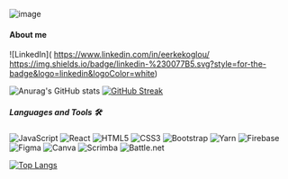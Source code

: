 ![image](https://github.com/elic4vet/elic4vet/assets/86532060/b1c6bdd1-d553-46d4-abbc-bb9b126bbf8f)

#### About me 

![LinkedIn]( https://www.linkedin.com/in/eerkekoglou/ https://img.shields.io/badge/linkedin-%230077B5.svg?style=for-the-badge&logo=linkedin&logoColor=white)

  
![Anurag's GitHub stats](https://github-readme-stats.vercel.app/api?username=elic4vet&show_icons=true&theme=radical)
[![GitHub Streak](http://github-readme-streak-stats.herokuapp.com?user=elic4vet&theme=radical)](https://git.io/streak-stats)

##### Languages and Tools 🛠️

![JavaScript](https://img.shields.io/badge/javascript-%23323330.svg?style=for-the-badge&logo=javascript&logoColor=%23F7DF1E)
![React](https://img.shields.io/badge/react-%2320232a.svg?style=for-the-badge&logo=react&logoColor=%2361DAFB)
![HTML5](https://img.shields.io/badge/html5-%23E34F26.svg?style=for-the-badge&logo=html5&logoColor=white)
![CSS3](https://img.shields.io/badge/css3-%231572B6.svg?style=for-the-badge&logo=css3&logoColor=white)
![Bootstrap](https://img.shields.io/badge/bootstrap-%238511FA.svg?style=for-the-badge&logo=bootstrap&logoColor=white)
![Yarn](https://img.shields.io/badge/yarn-%232C8EBB.svg?style=for-the-badge&logo=yarn&logoColor=white)
![Firebase](https://img.shields.io/badge/Firebase-039BE5?style=for-the-badge&logo=Firebase&logoColor=white)
![Figma](https://img.shields.io/badge/figma-%23F24E1E.svg?style=for-the-badge&logo=figma&logoColor=white)
![Canva](https://img.shields.io/badge/Canva-%2300C4CC.svg?style=for-the-badge&logo=Canva&logoColor=white)
![Scrimba](https://img.shields.io/badge/scrimba-2B283A?style=for-the-badge&logo=scrimba&logoColor=white)
![Battle.net](https://img.shields.io/badge/battle.net-%2300AEFF.svg?style=for-the-badge&logo=battle.net&logoColor=white)

[![Top Langs](https://github-readme-stats.vercel.app/api/top-langs/?username=elic4vet&layout=donut)](https://github.com/elic4vet/github-readme-stats)

<!---
elic4vet/elic4vet is a ✨ special ✨ repository because its `README.md` (this file) appears on your GitHub profile.
You can click the Preview link to take a look at your changes.
--->
